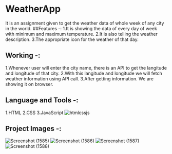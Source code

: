 # WeatherApp
It is an assignment given to get the weather data of whole week of any city in the world.
##Features -:
1.It is showing the data of every day of week with minimum and maximum temperature.
2.It is also telling the weather description.
3.The appropriate icon for the weather of that day.

## Working -:
1.Whenever user will enter the city name, there is an API to get the langitude and longitude of that city.
2.With this langitude and longitude we will fetch weather information using API call.
3.After getting information. We are showing it on browser.

## Language and Tools -:
1.HTML 
2.CSS 
3.JavaScript
![htmlcssjs](https://user-images.githubusercontent.com/97451891/170852854-99a910cf-7952-43d6-9787-6ec13662e477.png)



## Project Images -:
![Screenshot (1585)](https://user-images.githubusercontent.com/97451891/170852532-bbd2733b-0301-4057-91ff-f866af0c28a1.png)
![Screenshot (1586)](https://user-images.githubusercontent.com/97451891/170852598-8df40cdd-ca2d-4700-a695-b02965269fbc.png)
![Screenshot (1587)](https://user-images.githubusercontent.com/97451891/170852624-9588d9d9-61b7-4cbb-86f6-231c82d94200.png)
![Screenshot (1588)](https://user-images.githubusercontent.com/97451891/170852639-e8ce0cda-6d95-419a-b18a-32b4126728e6.png)
